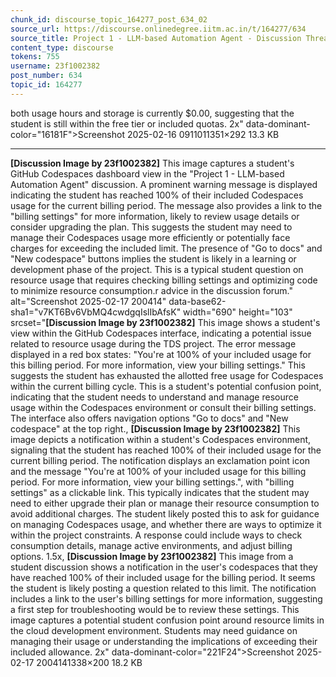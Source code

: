 ```yaml
---
chunk_id: discourse_topic_164277_post_634_02
source_url: https://discourse.onlinedegree.iitm.ac.in/t/164277/634
source_title: Project 1 - LLM-based Automation Agent - Discussion Thread [TDS Jan 2025]
content_type: discourse
tokens: 755
username: 23f1002382
post_number: 634
topic_id: 164277
---
```


 both usage hours and storage is currently $0.00, suggesting that the student is still within the free tier or included quotas. 2x" data-dominant-color="16181F">Screenshot 2025-02-16 0911011351×292 13.3 KB

---

**[Discussion Image by 23f1002382]** This image captures a student's GitHub Codespaces dashboard view in the "Project 1 - LLM-based Automation Agent" discussion. A prominent warning message is displayed indicating the student has reached 100% of their included Codespaces usage for the current billing period. The message also provides a link to the "billing settings" for more information, likely to review usage details or consider upgrading the plan. This suggests the student may need to manage their Codespaces usage more efficiently or potentially face charges for exceeding the included limit. The presence of "Go to docs" and "New codespace" buttons implies the student is likely in a learning or development phase of the project. This is a typical student question on resource usage that requires checking billing settings and optimizing code to minimize resource consumption.r advice in the discussion forum." alt="Screenshot 2025-02-17 200414" data-base62-sha1="v7KT6Bv6VbMQ4cwdgqIslIbAfsK" width="690" height="103" srcset="**[Discussion Image by 23f1002382]** This image shows a student's view within the GitHub Codespaces interface, indicating a potential issue related to resource usage during the TDS project. The error message displayed in a red box states: "You're at 100% of your included usage for this billing period. For more information, view your billing settings." This suggests the student has exhausted the allotted free usage for Codespaces within the current billing cycle. This is a student's potential confusion point, indicating that the student needs to understand and manage resource usage within the Codespaces environment or consult their billing settings. The interface also offers navigation options "Go to docs" and "New codespace" at the top right., **[Discussion Image by 23f1002382]** This image depicts a notification within a student's Codespaces environment, signaling that the student has reached 100% of their included usage for the current billing period. The notification displays an exclamation point icon and the message "You're at 100% of your included usage for this billing period. For more information, view your billing settings.", with "billing settings" as a clickable link. This typically indicates that the student may need to either upgrade their plan or manage their resource consumption to avoid additional charges. The student likely posted this to ask for guidance on managing Codespaces usage, and whether there are ways to optimize it within the project constraints. A response could include ways to check consumption details, manage active environments, and adjust billing options. 1.5x, **[Discussion Image by 23f1002382]** This image from a student discussion shows a notification in the user's codespaces that they have reached 100% of their included usage for the billing period. It seems the student is likely posting a question related to this limit. The notification includes a link to the user's billing settings for more information, suggesting a first step for troubleshooting would be to review these settings. This image captures a potential student confusion point around resource limits in the cloud development environment. Students may need guidance on managing their usage or understanding the implications of exceeding their included allowance. 2x" data-dominant-color="221F24">Screenshot 2025-02-17 2004141338×200 18.2 KB
